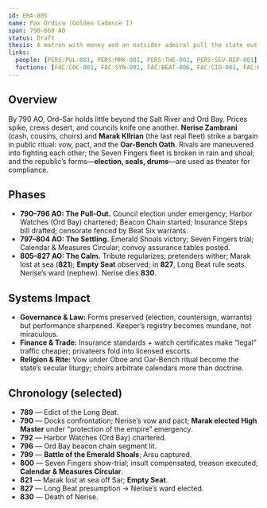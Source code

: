 ```yaml
---
id: ERA-805
name: Pax Ordica (Golden Cadence I)
span: 790–860 AO
status: Draft
thesis: A matron with money and an outsider admiral pull the state out of the water by keeping forms, staging unity, and making order pay.
links:
  people: [PERS:PUL-001, PERS:MRK-001, PERS:THE-001, PERS:SEV-REP-001]
  factions: [FAC:COC-001, FAC:SYN-001, FAC:BEAT-006, FAC:CIO-001, FAC:HBW-001, FAC:CHA-001]
---
```


## Overview
By 790 AO, Ord–Sar holds little beyond the Salt River and Ord Bay. Prices spike, crews desert, and councils knife one another. **Nerise Zambrani** (cash, cousins, choirs) and **Marak Kllrian** (the last real fleet) strike a bargain in public ritual: vow, pact, and the **Oar-Bench Oath**. Rivals are maneuvered into fighting each other; the Seven Fingers fleet is broken in rain and shoal; and the republic’s forms—**election, seals, drums**—are used as theater for compliance.

## Phases
- **790–796 AO: The Pull-Out.** Council election under emergency; Harbor Watches (Ord Bay) chartered; Beacon Chain started; Insurance Steps bill drafted; censorate fenced by Beat Six warrants.
- **797–804 AO: The Settling.** Emerald Shoals victory; Seven Fingers trial; Calendar & Measures Circular; convoy assurance tables posted.
- **805–827 AO: The Calm.** Tribute regularizes; pretenders wither; Marak lost at sea (**821**); **Empty Seat** observed; in **827**, Long Beat rule seats Nerise’s ward (nephew). Nerise dies **830**.

## Systems Impact
- **Governance & Law:** Forms preserved (election, countersign, warrants) but performance sharpened. Keeper’s registry becomes mundane, not miraculous.
- **Finance & Trade:** Insurance standards + watch certificates make “legal” traffic cheaper; privateers fold into licensed escorts.
- **Religion & Rite:** Vow under Oboe and Oar-Bench ritual become the state’s secular liturgy; choirs arbitrate calendars more than doctrine.

## Chronology (selected)
- **789** — Edict of the Long Beat.  
- **790** — Docks confrontation; Nerise’s vow and pact; **Marak elected High Master** under “protection of the empire” emergency.  
- **792** — Harbor Watches (Ord Bay) chartered.  
- **796** — Ord Bay beacon chain segment lit.  
- **799** — **Battle of the Emerald Shoals**; Arsu captured.  
- **800** — Seven Fingers show-trial; insult compensated, treason executed; **Calendar & Measures Circular**.  
- **821** — Marak lost at sea off Sar; **Empty Seat**.  
- **827** — Long Beat presumption → Nerise’s ward elected.  
- **830** — Death of Nerise.

